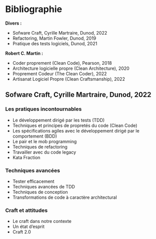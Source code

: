 # Bibliographie

**Divers :**
- Sofware Craft, Cyrille Martraire, Dunod, 2022
- Refactoring, Martin Fowler, Dunod, 2019
- Pratique des tests logiciels, Dunod, 2021

**Robert C. Martin :**
- Coder proprement (Clean Code), Pearson, 2018
- Architecture logicielle propre (Clean Architecture), 2020
- Proprement Codeur (The Clean Coder), 2022
- Artisanat Logiciel Propre (Clean Craftsmanship), 2022


## Sofware Craft, Cyrille Martraire, Dunod, 2022

### Les pratiques incontournables

- Le développement dirigé par les tests (TDD)
- Techniques et principes de propretés du code (Clean Code)
- Les spécifications agiles avec le développement dirigé par le comportement (BDD)
- Le pair et le mob programming
- Techniques de refactoring
- Travailler avec du code legacy
- Kata Fraction

### Techniques avancées

- Tester efficacement
- Techniques avancées de TDD
- Techniques de conception
- Transformations de code à caractère architectural

### Craft et attitudes

- Le craft dans notre contexte
- Un état d’esprit
- Craft 2.0
